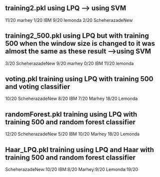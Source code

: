 ## training2.pkl using LPQ --> using SVM
11/20 marhey
1/20 IBM
9/20 lemonda
2/20 ScheherazadeNew
## training2_500.pkl using LPQ but with training 500 when the window size is changed to it was almost the same as these result -->using SVM
3/20 ScheherazadeNew
9/20 marhey
0/20 IBM
11/20 lemonda
## voting.pkl  training using LPQ with training 500 and voting classifier
10/20 ScheherazadeNew
8/20 IBM
7/20 Marhey
18/20 Lemonda

## randomForest.pkl  training using LPQ with training 500 and random forest classifier
12/20 ScheherazadeNew
5/20 IBM
10/20 Marhey
18/20 Lemonda

## Haar_LPQ.pkl training using LPQ and Haar with training 500 and random forest classifier
ScheherazadeNew:10/20
IBM:8/20
Marhey:9/20
Lemonda:19/20